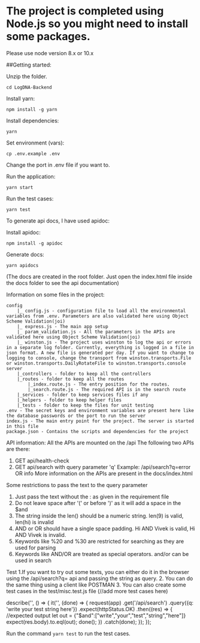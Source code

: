 # The project is completed using Node.js so you might need to install some packages.
Please use node version 8.x or 10.x

##Getting started:

Unzip the folder.
```
cd LogDNA-Backend
```
Install yarn:
```
npm install -g yarn
```
Install dependencies:
```
yarn
```
Set environment (vars):
```
cp .env.example .env
```
Change the port in .env file if you want to.

Run the application:
```
yarn start
```
Run the test cases:
```
yarn test
```
To generate api docs, I have used apidoc:

Install apidoc:
```
npm install -g apidoc
```
Generate docs:
```
yarn apidocs
```
(The docs are created in the root folder. Just open the index.html file inside the docs folder to see the api documentation)

Information on some files in the project:

```
config
	|_ config.js - configuration file to load all the environmental variables from .env. Parameters are also validated here using Object Scheme Validation(joi)
	|_ express.js - The main app setup
	|_ param_validation.js - All the parameters in the APIs are validated here using Object Scheme Validation(joi)
	|_ winston.js - The project uses winston to log the api or errors in a separate log folder. Currently, everything is logged in a file in json format. A new file is generated per day. If you want to change to logging to console, change the transport from winston.transports.File or winston.transports.DailyRotateFile to winston.transports.console
server
	|_controllers - folder to keep all the controllers
	|_routes - folder to keep all the routes
		|_index.route.js - The entry position for the routes.
		|_search.route.js - The required API is in the search route
	|_services - folder to keep services files if any
	|_helpers - folder to keep helper files
	|_tests - folder to keep the files for unit testing
.env - The secret keys and environment variables are present here like the database passwords or the port to run the server
index.js - The main entry point for the project. The server is started in this file
package.json - Contains the scripts and dependencies for the project
```

API information:
All the APIs are mounted on the /api
The following two APIs are there:
1. GET api/health-check
2. GET api/search with query parameter 'q'
	Example: /api/search?q=error OR info
More information on the APIs are present in the docs/index.html

Some restrictions to pass the text to the query parameter
1. Just pass the text without the : as given in the requirement file
2. Do not leave space after '(' or before ')' as it will add a space in the $and
3. The string inside the len() should be a numeric string. len(9) is valid, len(hi) is invalid
4. AND or OR should have a single space padding. Hi AND Vivek is valid, Hi     AND   Vivek is invalid.
5. Keywords like %20 and %30 are restricted for searching as they are used for parsing
6. Keywords like AND/OR are treated as special operators. and/or can be used in search

Test
1.If you want to try out some texts, you can either do it in the browser using the /api/search?q= api and passing the string as query. 
2. You can do the same thing using a client like POSTMAN
3. You can also create some test cases in the test/misc.test.js file (//add more test cases here)

describe('<test name>', () => {
    it('<what the test should so>', (done) => {
      request(app)
        .get('/api/search')
        .query({q: 'write your test string here'})
        .expect(httpStatus.OK)
        .then((res) => {
			//expected output
          let out = {"$and":["write","your","test","string","here"]}
          expect(res.body).to.eql(out);
          done();
        })
        .catch(done);
    });
  });

Run the command `yarn test` to run the test cases.